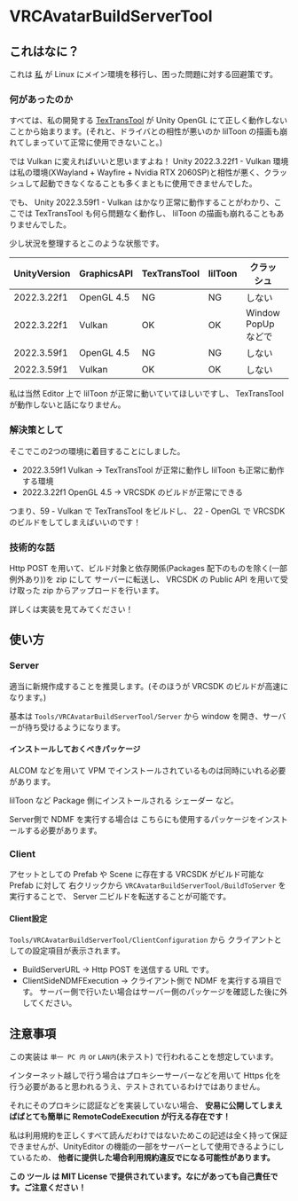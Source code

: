 # VRCAvatarBuildServerTool

## これはなに？

これは [私](https://github.com/ReinaS-64892) が Linux にメイン環境を移行し、困った問題に対する回避策です。

### 何があったのか

すべては、私の開発する [TexTransTool](https://github.com/ReinaS-64892/TexTransTool) が Unity OpenGL にて正しく動作しないことから始まります。(それと、ドライバとの相性が悪いのか lilToon の描画も崩れてしまっていて正常に使用できないこと。)

では Vulkan に変えればいいと思いますよね！
Unity 2022.3.22f1 - Vulkan 環境は私の環境(XWayland + Wayfire + Nvidia RTX 2060SP)と相性が悪く、クラッシュして起動できなくなることも多くまともに使用できませんでした。

でも、 Unity 2022.3.59f1 - Vulkan はかなり正常に動作することがわかり、ここでは TexTransTool も何ら問題なく動作し、 lilToon の描画も崩れることもありませんでした。

少し状況を整理するとこのような状態です。

| UnityVersion  | GraphicsAPI | TexTransTool | lilToon | クラッシュ | VRCSDK Build |
| ------------- | ------------- | ------------- | ------------- | ------------- | ------------- |
| 2022.3.22f1  | OpenGL 4.5  | NG | NG | しない | 可能 |
| 2022.3.22f1  | Vulkan | OK | OK | Window PopUp などで | おそらく可能 |
| 2022.3.59f1  | OpenGL 4.5  | NG | NG | しない | 不可能 |
| 2022.3.59f1  | Vulkan  | OK | OK | しない | 不可能 |

私は当然 Editor 上で lilToon が正常に動いていてほしいですし、 TexTransTool が動作しないと話になりません。

### 解決策として

そこでこの2つの環境に着目することにしました。

- 2022.3.59f1 Vulkan -> TexTransTool が正常に動作し lilToon も正常に動作する環境
- 2022.3.22f1 OpenGL 4.5 -> VRCSDK のビルドが正常にできる

つまり、59 - Vulkan で TexTransTool をビルドし、 22 - OpenGL で VRCSDK のビルドをしてしまえばいいのです！

### 技術的な話

Http POST を用いて、ビルド対象と依存関係(Packages 配下のものを除く(一部例外あり))を zip にして サーバーに転送し、 VRCSDK の Public API を用いて受け取った zip からアップロードを行います。

詳しくは実装を見てみてください！

## 使い方

### Server

適当に新規作成することを推奨します。(そのほうが VRCSDK のビルドが高速になります。)

基本は `Tools/VRCAvatarBuildServerTool/Server` から window を開き、サーバーが待ち受けるようになります。

#### インストールしておくべきパッケージ

ALCOM などを用いて VPM でインストールされているものは同時にいれる必要があります。

lilToon など Package 側にインストールされる シェーダー など。

Server側で NDMF を実行する場合は こちらにも使用するパッケージをインストールする必要があります。

### Client

アセットとしての Prefab や Scene に存在する VRCSDK がビルド可能な Prefab に対して 右クリックから `VRCAvatarBuildServerTool/BuildToServer` を実行することで、 Server 二ビルドを転送することが可能です。

#### Client設定

`Tools/VRCAvatarBuildServerTool/ClientConfiguration` から クライアントとしての設定項目が表示されます。

- BuildServerURL -> Http POST を送信する URL です。
- ClientSideNDMFExecution -> クライアント側で NDMF を実行する項目です。 サーバー側で行いたい場合はサーバー側のパッケージを確認した後に外してください。

## 注意事項

この実装は `単一 PC 内` or `LAN内`(未テスト) で行われることを想定しています。

インターネット越しで行う場合はプロキシーサーバーなどを用いて Https 化を行う必要があると思われるうえ、テストされているわけではありません。

それにそのプロキシに認証などを実装していない場合、 __安易に公開してしまえばばとても簡単に RemoteCodeExecution が行える存在です！__

私は利用規約を正しくすべて読んだわけではないためこの記述は全く持って保証できませんが、UnityEditor の機能の一部をサーバーとして使用できるようにしているため、 __他者に提供した場合利用規約違反でになる可能性があります。__

__この ツール は MIT License で提供されています。なにがあっても自己責任です。ご注意ください！__
